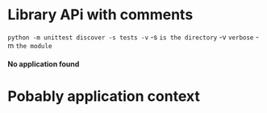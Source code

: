 # Library APi with comments

`python -m unittest discover -s tests -v`
-s `is the directory`
-v `verbose`
-m `the module`

#### No application found

# Pobably application context
